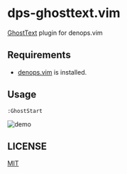 # dps-ghosttext.vim

[GhostText](https://ghosttext.fregante.com) plugin for denops.vim

## Requirements

- [denops.vim](https://github.com/vim-denops/denops.vim) is installed.

## Usage

`:GhostStart`

![demo](https://user-images.githubusercontent.com/47162587/132152385-019b7788-acbf-40a7-b8a9-91f7a48a7cdd.gif)

## LICENSE

[MIT](./LICENSE)
